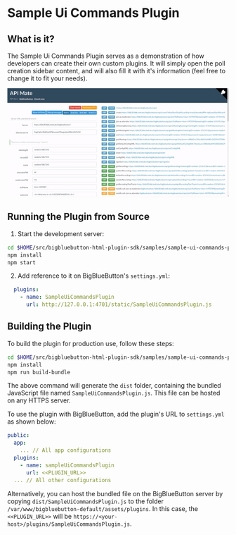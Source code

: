 # Sample Ui Commands Plugin

## What is it?

The Sample Ui Commands Plugin serves as a demonstration of how developers can create their own custom plugins. It will simply open the poll creation sidebar content, and will also fill it with it's information (feel free to change it to fit your needs).

![Gif of plugin demo](./public/assets/plugin.gif)

## Running the Plugin from Source

1. Start the development server:

```bash
cd $HOME/src/bigbluebutton-html-plugin-sdk/samples/sample-ui-commands-plugin
npm install
npm start
```

2. Add reference to it on BigBlueButton's `settings.yml`:

```yaml
  plugins:
    - name: SampleUiCommandsPlugin
      url: http://127.0.0.1:4701/static/SampleUiCommandsPlugin.js
```

## Building the Plugin

To build the plugin for production use, follow these steps:

```bash
cd $HOME/src/bigbluebutton-html-plugin-sdk/samples/sample-ui-commands-plugin
npm install
npm run build-bundle
```

The above command will generate the `dist` folder, containing the bundled JavaScript file named `SampleUiCommandsPlugin.js`. This file can be hosted on any HTTPS server.

To use the plugin with BigBlueButton, add the plugin's URL to `settings.yml` as shown below:

```yaml
public:
  app:
    ... // All app configurations
  plugins:
    - name: sampleUiCommandsPlugin
      url: <<PLUGIN_URL>>
  ... // All other configurations
```

Alternatively, you can host the bundled file on the BigBlueButton server by copying `dist/SampleUiCommandsPlugin.js` to the folder `/var/www/bigbluebutton-default/assets/plugins`. In this case, the `<<PLUGIN_URL>>` will be `https://<your-host>/plugins/SampleUiCommandsPlugin.js`.
